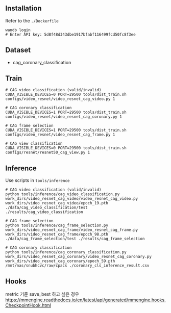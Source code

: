 ## Installation
Refer to the `./Dockerfile`
```
wandb login
# Enter API key: 5d8f48d343dbe1917bfabf116499fcd50fc8f3ee
```

## Dataset
- cag_coronary_classification

## Train
```
# CAG video classification (valid/invalid)
CUDA_VISIBLE_DEVICES=0 PORT=29500 tools/dist_train.sh configs/video_resnet/video_resnet_cag_video.py 1

# CAG coronary classification
CUDA_VISIBLE_DEVICES=1 PORT=29500 tools/dist_train.sh configs/video_resnet/video_resnet_cag_coronary.py 1

# CAG frame selection
CUDA_VISIBLE_DEVICES=1 PORT=29500 tools/dist_train.sh configs/video_resnet/video_resnet_cag_frame.py 1

# CAG view classification 
CUDA_VISIBLE_DEVICES=0 PORT=29500 tools/dist_train.sh configs/resnet/resnet50_cag_view.py 1
```

## Inference
Use scripts in `tools/inference`
```
# CAG video classification (valid/invalid)
python tools/inference/cag_video_classification.py work_dirs/video_resnet_cag_video/video_resnet_cag_video.py work_dirs/video_resnet_cag_video/epoch_19.pth ./data/cag_video_classification/test ./results/cag_video_classification

# CAG frame selection
python tools/inference/cag_frame_selection.py work_dirs/video_resnet_cag_frame/video_resnet_cag_frame.py work_dirs/video_resnet_cag_frame/epoch_98.pth ./data/cag_frame_selection/test ./results/cag_frame_selection 

# CAG coronary classification
python tools/inference/cag_coronary_classification.py work_dirs/video_resnet_cag_coronary/video_resnet_cag_coronary.py work_dirs/video_resnet_cag_coronary/epoch_59.pth /mnt/nas/snubhcvc/raw/cpacs ./coronary_cls_inference_result.csv
```

## Hooks
metric 기준 save_best 하고 싶은 경우 
https://mmengine.readthedocs.io/en/latest/api/generated/mmengine.hooks.CheckpointHook.html
